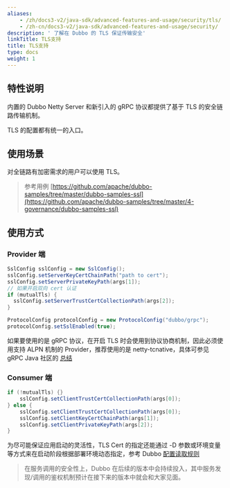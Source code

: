 ```yaml
---
aliases:
    - /zh/docs3-v2/java-sdk/advanced-features-and-usage/security/tls/
    - /zh-cn/docs3-v2/java-sdk/advanced-features-and-usage/security/
description: ' 了解在 Dubbo 的 TLS 保证传输安全'
linkTitle: TLS支持
title: TLS支持
type: docs
weight: 1
---
```





## 特性说明

内置的 Dubbo Netty Server 和新引入的 gRPC 协议都提供了基于 TLS 的安全链路传输机制。

TLS 的配置都有统一的入口。

## 使用场景

对全链路有加密需求的用户可以使用 TLS。

> 参考用例
[https://github.com/apache/dubbo-samples/tree/master/dubbo-samples-ssl](https://github.com/apache/dubbo-samples/tree/master/4-governance/dubbo-samples-ssl)

## 使用方式

### Provider 端
```java
SslConfig sslConfig = new SslConfig();
sslConfig.setServerKeyCertChainPath("path to cert");
sslConfig.setServerPrivateKeyPath(args[1]);
// 如果开启双向 cert 认证
if (mutualTls) {
  sslConfig.setServerTrustCertCollectionPath(args[2]);
}

ProtocolConfig protocolConfig = new ProtocolConfig("dubbo/grpc");
protocolConfig.setSslEnabled(true);
```
如果要使用的是 gRPC 协议，在开启 TLS 时会使用到协议协商机制，因此必须使用支持 ALPN 机制的 Provider，推荐使用的是 netty-tcnative，具体可参见 gRPC Java 社区的 [总结]( https://github.com/grpc/grpc-java/blob/master/SECURITY.md)


### Consumer 端

```java
if (!mutualTls) {}
    sslConfig.setClientTrustCertCollectionPath(args[0]);
} else {
    sslConfig.setClientTrustCertCollectionPath(args[0]);
    sslConfig.setClientKeyCertChainPath(args[1]);
    sslConfig.setClientPrivateKeyPath(args[2]);
}
```

为尽可能保证应用启动的灵活性，TLS Cert 的指定还能通过 -D 参数或环境变量等方式来在启动阶段根据部署环境动态指定，参考 Dubbo [配置读取规则](/zh-cn/docs/advanced/config-rule)


> 在服务调用的安全性上，Dubbo 在后续的版本中会持续投入，其中服务发现/调用的鉴权机制预计在接下来的版本中就会和大家见面。